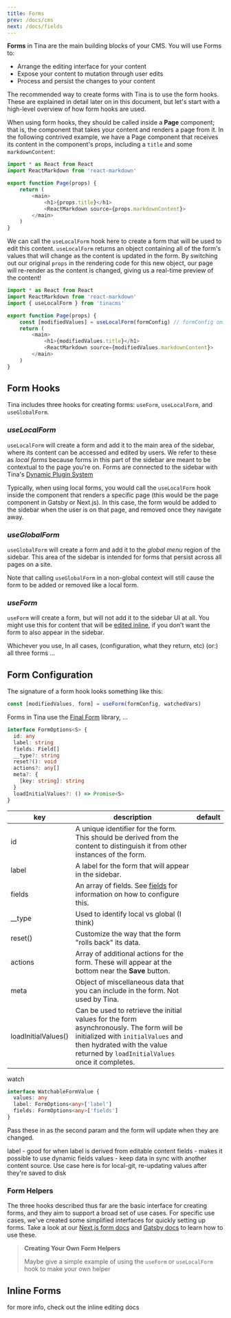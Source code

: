 ```yaml
---
title: Forms
prev: /docs/cms
next: /docs/fields
---
```


**Forms** in Tina are the main building blocks of your CMS. You will use Forms to:

- Arrange the editing interface for your content
- Expose your content to mutation through user edits
- Process and persist the changes to your content

The recommended way to create forms with Tina is to use the form hooks. These are explained in detail later on in this document, but let's start with a high-level overview of how form hooks are used.

When using form hooks, they should be called inside a **Page** component; that is, the component that takes your content and renders a page from it. In the following contrived example, we have a Page component that receives its content in the component's props, including a `title` and some `markdownContent`:

```javascript
import * as React from React
import ReactMarkdown from 'react-markdown'

export function Page(props) {
    return (
        <main>
            <h1>{props.title}</h1>
            <ReactMarkdown source={props.markdownContent}>
        </main>
    )
}
```

We can call the `useLocalForm` hook here to create a form that will be used to edit this content. `useLocalForm` returns an object containing all of the form's values that will change as the content is updated in the form. By switching out our original `props` in the rendering code for this new object, our page will re-render as the content is changed, giving us a real-time preview of the content!

```javascript
import * as React from React
import ReactMarkdown from 'react-markdown'
import { useLocalForm } from 'tinacms'

export function Page(props) {
    const [modifiedValues] = useLocalForm(formConfig) // formConfig omitted for brevity; we'll get to this later
    return (
        <main>
            <h1>{modifiedValues.title}</h1>
            <ReactMarkdown source={modifiedValues.markdownContent}>
        </main>
    )
}

```

## Form Hooks

Tina includes three hooks for creating forms: `useForm`, `useLocalForm`, and `useGlobalForm`.

### _useLocalForm_

`useLocalForm` will create a form and add it to the main area of the sidebar, where its content can be accessed and edited by users. We refer to these as _local forms_ because forms in this part of the sidebar are meant to be contextual to the page you're on. Forms are connected to the sidebar with Tina's [Dynamic Plugin System](/blog/dynamic-plugin-system)

Typically, when using local forms, you would call the `useLocalForm` hook inside the component that renders a specific page (this would be the page component in Gatsby or Next.js). In this case, the form would be added to the sidebar when the user is on that page, and removed once they navigate away.

### _useGlobalForm_

`useGlobalForm` will create a form and add it to the _global menu_ region of the sidebar. This area of the sidebar is intended for forms that persist across all pages on a site.

Note that calling `useGlobalForm` in a non-global context will still cause the form to be added or removed like a local form.

### _useForm_

`useForm` will create a form, but will not add it to the sidebar UI at all. You might use this for content that will be [edited inline](/docs/inline-editing), if you don't want the form to also appear in the sidebar.

Whichever you use,
In all cases, (configuration, what they return, etc)
(or:) all three forms ...

## Form Configuration

The signature of a form hook looks something like this:

```javascript
const [modifiedValues, form] = useForm(formConfig, watchedVars)
```

Forms in Tina use the [Final Form](https://final-form.org/) library, ...

```typescript
interface FormOptions<S> {
  id: any
  label: string
  fields: Field[]
  __type?: string
  reset?(): void
  actions?: any[]
  meta?: {
    [key: string]: string
  }
  loadInitialValues?: () => Promise<S>
}
```

| key                 | description                                                                                                                                                                                                   | default |
| ------------------- | ------------------------------------------------------------------------------------------------------------------------------------------------------------------------------------------------------------- | ------- |
| id                  | A unique identifier for the form. This should be derived from the content to distinguish it from other instances of the form.                                                                                 |         |
| label               | A label for the form that will appear in the sidebar.                                                                                                                                                         |         |
| fields              | An array of fields. See [fields](/docs/fields) for information on how to configure this.                                                                                                                      |         |
| \_\_type            | Used to identify local vs global (I think)                                                                                                                                                                    |         |
| reset()             | Customize the way that the form "rolls back" its data.                                                                                                                                                        |         |
| actions             | Array of additional actions for the form. These will appear at the bottom near the **Save** button.                                                                                                           |         |
| meta                | Object of miscellaneous data that you can include in the form. Not used by Tina.                                                                                                                              |         |
| loadInitialValues() | Can be used to retrieve the initial values for the form asynchronously. The form will be initialized with `initialValues` and then hydrated with the value returned by `loadInitialValues` once it completes. |         |

watch

```typescript
interface WatchableFormValue {
  values: any
  label: FormOptions<any>['label']
  fields: FormOptions<any>['fields']
}
```

Pass these in as the second param and the form will update when they are changed.

label - good for when label is derived from editable content
fields - makes it possible to use dynamic fields
values - keep data in sync with another content source. Use case here is for local-git, re-updating values after they're saved to disk

### Form Helpers

The three hooks described thus far are the basic interface for creating forms, and they aim to support a broad set of use cases. For specific use cases, we've created some simplified interfaces for quickly setting up forms. Take a look at our [Next.js form docs](/docs/nextjs/creating-forms) and [Gatsby docs](/docs/gatsby/markdown) to learn how to use these.

> **Creating Your Own Form Helpers**
>
> Maybe give a simple example of using the `useForm` or `useLocalForm` hook to make your own helper

## Inline Forms

for more info, check out the inline editing docs
